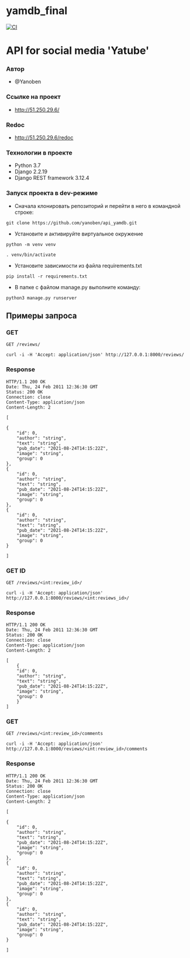 # yamdb_final
[![CI](https://github.com/Yanoben/yamdb_final/actions/workflows/yamdb_workflow.yml/badge.svg?branch=master)](https://github.com/Yanoben/yamdb_final/actions/workflows/yamdb_workflow.yml)

# API for social media 'Yatube'

### Автор
- @Yanoben

### Ссылке на проект
- http://51.250.29.6/

###  Redoc
- http://51.250.29.6/redoc

### Технологии в проекте
- Python 3.7
- Django 2.2.19
- Django REST framework 3.12.4

### Запуск проекта в dev-режиме
- Сначала клонировать репозиторий и перейти в него в командной строке:

```
git clone https://github.com/yanoben/api_yamdb.git
```

- Установите и активируйте виртуальное окружение
```
python -m venv venv

. venv/bin/activate
```

- Установите зависимости из файла requirements.txt
```
pip install -r requirements.txt
``` 

- В папке с файлом manage.py выполните команду:
```
python3 manage.py runserver
```

## Примеры запроса

### GET

`GET /reviews/`

    curl -i -H 'Accept: application/json' http://127.0.0.1:8000/reviews/

### Response

    HTTP/1.1 200 OK
    Date: Thu, 24 Feb 2011 12:36:30 GMT
    Status: 200 OK
    Connection: close
    Content-Type: application/json
    Content-Length: 2

    [

    {
        "id": 0,
        "author": "string",
        "text": "string",
        "pub_date": "2021-08-24T14:15:22Z",
        "image": "string",
        "group": 0
    },
    {
        "id": 0,
        "author": "string",
        "text": "string",
        "pub_date": "2021-08-24T14:15:22Z",
        "image": "string",
        "group": 0
    },
    {
        "id": 0,
        "author": "string",
        "text": "string",
        "pub_date": "2021-08-24T14:15:22Z",
        "image": "string",
        "group": 0
    }

    ]

### GET ID

`GET /reviews/<int:review_id>/`

    curl -i -H 'Accept: application/json' http://127.0.0.1:8000/reviews/<int:reviews_id>/

### Response

    HTTP/1.1 200 OK
    Date: Thu, 24 Feb 2011 12:36:30 GMT
    Status: 200 OK
    Connection: close
    Content-Type: application/json
    Content-Length: 2

    [
        {
        "id": 0,
        "author": "string",
        "text": "string",
        "pub_date": "2021-08-24T14:15:22Z",
        "image": "string",
        "group": 0
        }
    ]

### GET

`GET /reviews/<int:review_id>/comments`

    curl -i -H 'Accept: application/json' http://127.0.0.1:8000/reviews/<int:review_id>/comments

### Response

    HTTP/1.1 200 OK
    Date: Thu, 24 Feb 2011 12:36:30 GMT
    Status: 200 OK
    Connection: close
    Content-Type: application/json
    Content-Length: 2

    [

    {
        "id": 0,
        "author": "string",
        "text": "string",
        "pub_date": "2021-08-24T14:15:22Z",
        "image": "string",
        "group": 0
    },
    {
        "id": 0,
        "author": "string",
        "text": "string",
        "pub_date": "2021-08-24T14:15:22Z",
        "image": "string",
        "group": 0
    },
    {
        "id": 0,
        "author": "string",
        "text": "string",
        "pub_date": "2021-08-24T14:15:22Z",
        "image": "string",
        "group": 0
    }

    ]
